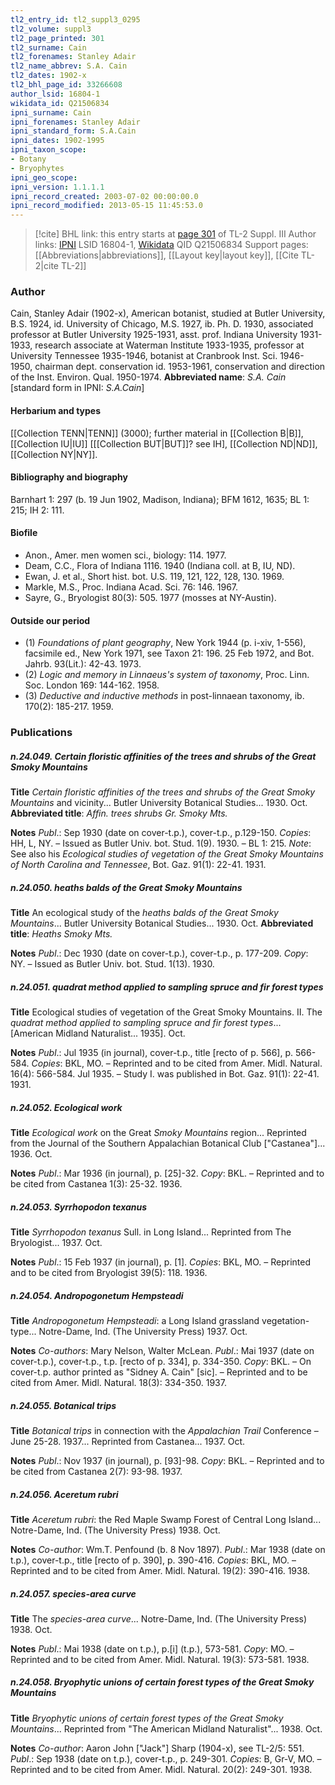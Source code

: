 ```yaml
---
tl2_entry_id: tl2_suppl3_0295
tl2_volume: suppl3
tl2_page_printed: 301
tl2_surname: Cain
tl2_forenames: Stanley Adair
tl2_name_abbrev: S.A. Cain
tl2_dates: 1902-x
tl2_bhl_page_id: 33266608
author_lsid: 16804-1
wikidata_id: Q21506834
ipni_surname: Cain
ipni_forenames: Stanley Adair
ipni_standard_form: S.A.Cain
ipni_dates: 1902-1995
ipni_taxon_scope: 
- Botany
- Bryophytes
ipni_geo_scope: 
ipni_version: 1.1.1.1
ipni_record_created: 2003-07-02 00:00:00.0
ipni_record_modified: 2013-05-15 11:45:53.0
---
```


> [!cite] BHL link: this entry starts at [page 301](https://www.biodiversitylibrary.org/page/33266608) of TL-2 Suppl. III
> Author links: [IPNI](https://www.ipni.org/a/16804-1) LSID 16804-1, [Wikidata](https://www.wikidata.org/wiki/Q21506834) QID Q21506834
> Support pages: [[Abbreviations|abbreviations]], [[Layout key|layout key]], [[Cite TL-2|cite TL-2]]

### Author

Cain, Stanley Adair (1902-x), American botanist, studied at Butler University, B.S. 1924, id. University of Chicago, M.S. 1927, ib. Ph. D. 1930, associated professor at Butler University 1925-1931, asst. prof. Indiana University 1931-1933, research associate at Waterman Institute 1933-1935, professor at University Tennessee 1935-1946, botanist at Cranbrook Inst. Sci. 1946-1950, chairman dept. conservation id. 1953-1961, conservation and direction of the Inst. Environ. Qual. 1950-1974. 
**Abbreviated name**: *S.A. Cain* \[standard form in IPNI: *S.A.Cain*\]

#### Herbarium and types

[[Collection TENN|TENN]] (3000); further material in [[Collection B|B]], [[Collection IU|IU]] \[[[Collection BUT|BUT]]? see IH\], [[Collection ND|ND]], [[Collection NY|NY]].

#### Bibliography and biography

Barnhart 1: 297 (b. 19 Jun 1902, Madison, Indiana); BFM 1612, 1635; BL 1: 215; IH 2: 111.

#### Biofile

- Anon., Amer. men women sci., biology: 114. 1977.
- Deam, C.C., Flora of Indiana 1116. 1940 (Indiana coll. at B, IU, ND).
- Ewan, J. et al., Short hist. bot. U.S. 119, 121, 122, 128, 130. 1969.
- Markle, M.S., Proc. Indiana Acad. Sci. 76: 146. 1967.
- Sayre, G., Bryologist 80(3): 505. 1977 (mosses at NY-Austin).

#### Outside our period

- (1) *Foundations of plant geography*, New York 1944 (p. i-xiv, 1-556), facsimile ed., New York 1971, see Taxon 21: 196. 25 Feb 1972, and Bot. Jahrb. 93(Lit.): 42-43. 1973.
- (2) *Logic and memory in Linnaeus's system of taxonomy*, Proc. Linn. Soc. London 169: 144-162. 1958.
- (3) *Deductive and inductive methods* in post-linnaean taxonomy, ib. 170(2): 185-217. 1959.

### Publications

##### n.24.049. Certain floristic affinities of the trees and shrubs of the Great Smoky Mountains

**Title**
*Certain floristic affinities of the trees and shrubs of the Great Smoky Mountains* and vicinity... Butler University Botanical Studies... 1930. Oct.
**Abbreviated title**: *Affin. trees shrubs Gr. Smoky Mts.*

**Notes**
*Publ*.: Sep 1930 (date on cover-t.p.), cover-t.p., p.129-150. *Copies*: HH, L, NY. – Issued as Butler Univ. bot. Stud. 1(9). 1930. – BL 1: 215.
*Note*: See also his *Ecological studies of vegetation of the Great Smoky Mountains of North Carolina and Tennessee*, Bot. Gaz. 91(1): 22-41. 1931.

##### n.24.050. heaths balds of the Great Smoky Mountains

**Title**
An ecological study of the *heaths balds of the Great Smoky Mountains*... Butler University Botanical Studies... 1930. Oct.
**Abbreviated title**: *Heaths Smoky Mts.*

**Notes**
*Publ*.: Dec 1930 (date on cover-t.p.), cover-t.p., p. 177-209. *Copy*: NY. – Issued as Butler Univ. bot. Stud. 1(13). 1930.

##### n.24.051. quadrat method applied to sampling spruce and fir forest types

**Title**
Ecological studies of vegetation of the Great Smoky Mountains. II. The *quadrat method applied to sampling spruce and fir forest types*... \[American Midland Naturalist... 1935\]. Oct.

**Notes**
*Publ*.: Jul 1935 (in journal), cover-t.p., title \[recto of p. 566\], p. 566-584. *Copies*: BKL, MO.  – Reprinted and to be cited from Amer. Midl. Natural. 16(4): 566-584. Jul 1935. – Study I. was published in Bot. Gaz. 91(1): 22-41. 1931.

##### n.24.052. Ecological work

**Title**
*Ecological work* on the Great *Smoky Mountains* region... Reprinted from the Journal of the Southern Appalachian Botanical Club \["Castanea"\]... 1936. Oct.

**Notes**
*Publ*.: Mar 1936 (in journal), p. \[25\]-32. *Copy*: BKL. – Reprinted and to be cited from Castanea 1(3): 25-32. 1936.

##### n.24.053. Syrrhopodon texanus

**Title**
*Syrrhopodon texanus* Sull. in Long Island... Reprinted from The Bryologist... 1937. Oct.

**Notes**
*Publ*.: 15 Feb 1937 (in journal), p. \[1\]. *Copies*: BKL, MO. – Reprinted and to be cited from Bryologist 39(5): 118. 1936.

##### n.24.054. Andropogonetum Hempsteadi

**Title**
*Andropogonetum Hempsteadi*: a Long Island grassland vegetation-type... Notre-Dame, Ind. (The University Press) 1937. Oct.

**Notes**
*Co-authors*: Mary Nelson, Walter McLean.
*Publ*.: Mai 1937 (date on cover-t.p.), cover-t.p., t.p. \[recto of p. 334\], p. 334-350. *Copy*: BKL.  – On cover-t.p. author printed as "Sidney A. Cain" \[sic\]. – Reprinted and to be cited from Amer. Midl. Natural. 18(3): 334-350. 1937.

##### n.24.055. Botanical trips

**Title**
*Botanical trips* in connection with the *Appalachian Trail* Conference – June 25-28. 1937... Reprinted from Castanea... 1937. Oct.

**Notes**
*Publ*.: Nov 1937 (in journal), p. \[93\]-98. *Copy*: BKL. – Reprinted and to be cited from Castanea 2(7): 93-98. 1937.

##### n.24.056. Aceretum rubri

**Title**
*Aceretum rubri*: the Red Maple Swamp Forest of Central Long Island... Notre-Dame, Ind. (The University Press) 1938. Oct.

**Notes**
*Co-author*: Wm.T. Penfound (b. 8 Nov 1897).
*Publ*.: Mar 1938 (date on t.p.), cover-t.p., title \[recto of p. 390\], p. 390-416. *Copies*: BKL, MO. – Reprinted and to be cited from Amer. Midl. Natural. 19(2): 390-416. 1938.

##### n.24.057. species-area curve

**Title**
The *species-area curve*... Notre-Dame, Ind. (The University Press) 1938. Oct.

**Notes**
*Publ*.: Mai 1938 (date on t.p.), p.\[i\] (t.p.), 573-581. *Copy*: MO. – Reprinted and to be cited from Amer. Midl. Natural. 19(3): 573-581. 1938.

##### n.24.058. Bryophytic unions of certain forest types of the Great Smoky Mountains

**Title**
*Bryophytic unions of certain forest types of the Great Smoky Mountains*... Reprinted from "The American Midland Naturalist"... 1938. Oct.

**Notes**
*Co-author*: Aaron John \["Jack"\] Sharp (1904-x), see TL-2/5: 551.
*Publ*.: Sep 1938 (date on t.p.), cover-t.p., p. 249-301. *Copies*: B, Gr-V, MO. – Reprinted and to be cited from Amer. Midl. Natural. 20(2): 249-301. 1938.

